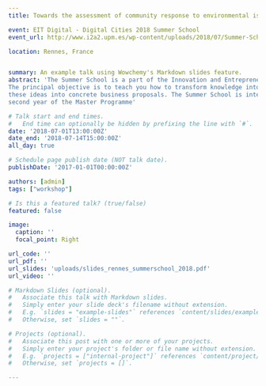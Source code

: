 ```yaml
---
title: Towards the assessment of community response to environmental issues through social media

event: EIT Digital - Digital Cities 2018 Summer School
event_url: http://www.i2a2.upm.es/wp-content/uploads/2018/07/Summer-School-Guide-CLC-EIT-Digital-Rennes.pdf

location: Rennes, France


summary: An example talk using Wowchemy's Markdown slides feature.
abstract: 'The Summer School is a part of the Innovation and Entrepreneurship (I&E) education component of EIT Digital.
The principal objective is to teach you how to transform knowledge into innovative business ideas, and how to turn
these ideas into concrete business proposals. The Summer School is intended for students between the first and
second year of the Master Programme'

# Talk start and end times.
#   End time can optionally be hidden by prefixing the line with `#`.
date: '2018-07-01T13:00:00Z'
date_end: '2018-07-14T15:00:00Z'
all_day: true

# Schedule page publish date (NOT talk date).
publishDate: '2017-01-01T00:00:00Z'

authors: [admin]
tags: ["workshop"]

# Is this a featured talk? (true/false)
featured: false

image:
  caption: ''
  focal_point: Right

url_code: ''
url_pdf: ''
url_slides: 'uploads/slides_rennes_summerschool_2018.pdf'
url_video: ''

# Markdown Slides (optional).
#   Associate this talk with Markdown slides.
#   Simply enter your slide deck's filename without extension.
#   E.g. `slides = "example-slides"` references `content/slides/example-slides.md`.
#   Otherwise, set `slides = ""`.

# Projects (optional).
#   Associate this post with one or more of your projects.
#   Simply enter your project's folder or file name without extension.
#   E.g. `projects = ["internal-project"]` references `content/project/deep-learning/index.md`.
#   Otherwise, set `projects = []`.

---
```



